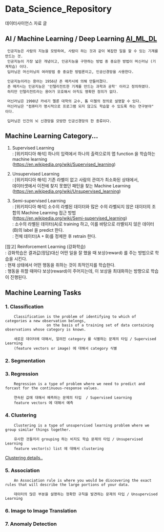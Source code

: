 # Data_Science_Repository
데이터사이언스 자료 글

## AI / Machine Learning / Deep Learning    [AI_ML_DL](https://github.com/edwardcho/Data_Science_Repository/blob/master/AI_ML_DL.pptx)
     인공지능은 사람의 지능을 모방하여, 사람이 하는 것과 같이 복잡한 일을 할 수 있는 기계를 만드는 것.
     인공지능이 가장 넓은 개념이고, 인공지능을 구현하는 방법 중 중요한 방법이 머신러닝 (기계학습) 이다.
     딥러닝은 머신러닝의 여러방법 중 중요한 방법론이고, 인공신경망을 사용한다.
     
     인공지능이라는 용어는 1956년 존 매카시에 의해 만들어졌다.
     존 매카시는 인공지능은 '인텔리전트한 기계를 만드는 과학과 공학' 이라고 정의하였다.
     하지만 인텔리전트라는 용어가 모호해서 아직도 명확한 정의가 없다.
     
     머신러닝은 1998년 카네기 멜론 대학의 교수, 톰 미첼의 정의로 설명할 수 있다.
     머신러닝은 "컴퓨터가 명시적으로 프로그램 되지 않고도 학습할 수 있도록 하는 연구분야" 이다.
     
     딥러닝은 인간의 뇌 신경망을 모방한 인공신경망의 한 종류이다.
   

## Machine Learning Category...
  1. Supervised Learning   <br>
     : [위키피디아 해석] 하나의 입력에서 하나의 출력으로의 맵 function 을 학습하는 machine learning  <br>
        (https://en.wikipedia.org/wiki/Supervised_learning)   <br>
       
  2. Unsupervised Learning   <br>
     : [위키피디아 해석] 기존 라벨이 없고 사람의 관여가 최소화된 상태에서, <br> 
                        데이터셋에서 이전에 찾지 못했던 패턴을 찾는 Machine Learning  <br>
        (https://en.wikipedia.org/wiki/Unsupervised_learning)   <br>
     
  3. Semi-supervised Learning   <br>
     : [위키피디아 해석] 소수의 라벨된 데이터와 많은 수의 라벨되지 않은 데이터의 조합의 Machine Learning 접근 방법   <br>
        (https://en.wikipedia.org/wiki/Semi-supervised_learning)   <br>
     : 소수의 라벨된 데이터(A)로 training 하고,  이를 바탕으로 라벨되지 않은 데이터(B)의 label 을 predict 한다.   <br>
     : 전체 데이터(A + B)를 정제한 후 retrain 한다.   <br>

  [참고] Reinforcement Learning (강화학습)   <br>
     : 강화학습은 결과값(정답)대신 어떤 일을 잘 했을 때 보상(reward) 를 주는 방법으로 학습을 시킨다.   <br>
     : 현재 상태에서 어떤 행동을 취하는 것이 최적인지를 학습한다.   <br>
     : 행동을 취할 때마다 보상(reward)이 주어지는데, 이 보상을 최대화하는 방향으로 학습이 진행된다.   <br>


## Machine Learning Tasks

### 1. Classification

        Classification is the problem of identifying to which of categories a new observation belongs,  
                       on the basis of a training set of data containing observations whose category is known.

        새로운 데이터에 대해서, 알려진 category 를 식별하는 문제의 타입 / Supervised Learning
        (feature vectors or image) 에 대해서 category 식별


### 2. Segmentation


### 3. Regression

        Regression is a type of problem where we need to predict and forcast for the continuous-response values.

        연속된 값에 대해서 예측하는 문제의 타입  / Supervised Learning
        feature vectors 에 대해서 예측

### 4. Clustering

        Clustering is a type of unsupervised learning problem where we group similar things together.

        유사한 것들끼리 grouping 하는 비지도 학습 문제의 타입 / Unsupervised Learning
        feature vector(s) list 에 대해서 clustering 

  [Clustering details..](https://github.com/edwardcho/Data_Science_Repository/blob/master/Clustering.md)

### 5. Association

        An Association rule is where you would be discovering the exact rules that will describe the large portions of your data.

        데이터의 많은 부분을 설명하는 정확한 규칙을 발견하는 문제의 타입 / Unsupervised Learning

### 6. Image to Image Translation


### 7. Anomaly Detection


